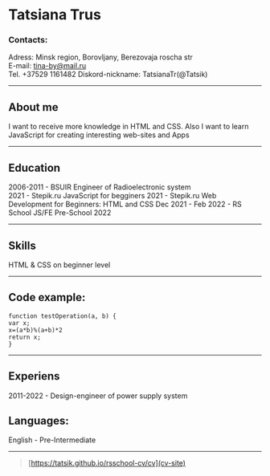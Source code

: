 # Tatsiana Trus


### Contacts:  

Adress: Minsk region, Borovljany, Berezovaja roscha str  
E-mail: tina-by@mail.ru  
Tel. +37529 1161482
Diskord-nickname: TatsianaTr(@Tatsik)  
  
________________________  
## About me  
I want to receive more knowledge in HTML and CSS. Also I want to learn JavaScript for creating interesting web-sites and Apps
__________________
## Education  
2006-2011  - BSUIR Engineer of Radioelectronic system  
2021 - Stepik.ru JavaScript for begginers
2021 - Stepik.ru Web Development for Beginners: HTML and CSS
Dec 2021 - Feb 2022 - RS School JS/FE Pre-School 2022 
_______

## Skills  
HTML & CSS on beginner level
_________  
## Code example:  

    function testOperation(a, b) { 
    var x;
    x=(a*b)%(a+b)*2
    return x;
    }  
________
## Experiens
2011-2022 - Design-engineer of power supply system

## Languages:
English - Pre-Intermediate  
__________
>[https://tatsik.github.io/rsschool-cv/cv](cv-site)